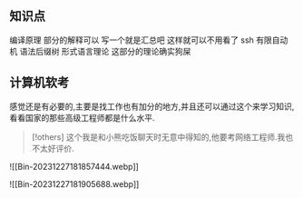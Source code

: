 
## 知识点 

编译原理 部分的解释可以 写一个就是汇总吧 这样就可以不用看了 ssh 
有限自动机 语法后缀树 形式语言理论 这部分的理论确实狗屎 

## 计算机软考  

感觉还是有必要的,主要是找工作也有加分的地方,并且还可以通过这个来学习知识,看看国家的那些高级工程师都是什么水平. 


>[!others] 这个我是和小熊吃饭聊天时无意中得知的,他要考网络工程师.我也不太好评价. 



![[Bin-20231227181857444.webp]]


![[Bin-20231227181905688.webp]]

